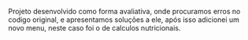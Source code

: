 Projeto desenvolvido como forma avaliativa, onde procuramos erros no codigo original, e apresentamos soluções a ele, após isso adicionei um novo menu, neste caso foi o de calculos nutricionais.
